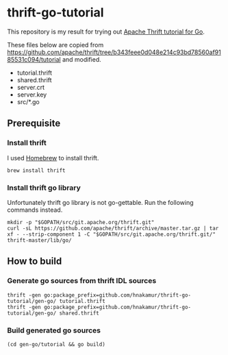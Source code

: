 thrift-go-tutorial
==================

This repository is my result for trying out [Apache Thrift tutorial for Go](https://thrift.apache.org/tutorial/go).

These files below are copied from https://github.com/apache/thrift/tree/b343feee0d048e214c93bd78560af9185531c094/tutorial and modified.

* tutorial.thrift
* shared.thrift
* server.crt
* server.key
* src/*.go

## Prerequisite

### Install thrift

I used [Homebrew](http://brew.sh/index.html) to install thrift.

```
brew install thrift
```

### Install thrift go library

Unfortunately thrift go library is not go-gettable. Run the following commands instead.

```
mkdir -p "$GOPATH/src/git.apache.org/thrift.git"
curl -sL https://github.com/apache/thrift/archive/master.tar.gz | tar xf - --strip-component 1 -C "$GOPATH/src/git.apache.org/thrift.git/" thrift-master/lib/go/
```

## How to build

### Generate go sources from thrift IDL sources

```
thrift -gen go:package_prefix=github.com/hnakamur/thrift-go-tutorial/gen-go/ tutorial.thrift
thrift -gen go:package_prefix=github.com/hnakamur/thrift-go-tutorial/gen-go/ shared.thrift
```

### Build generated go sources

```
(cd gen-go/tutorial && go build)
```
